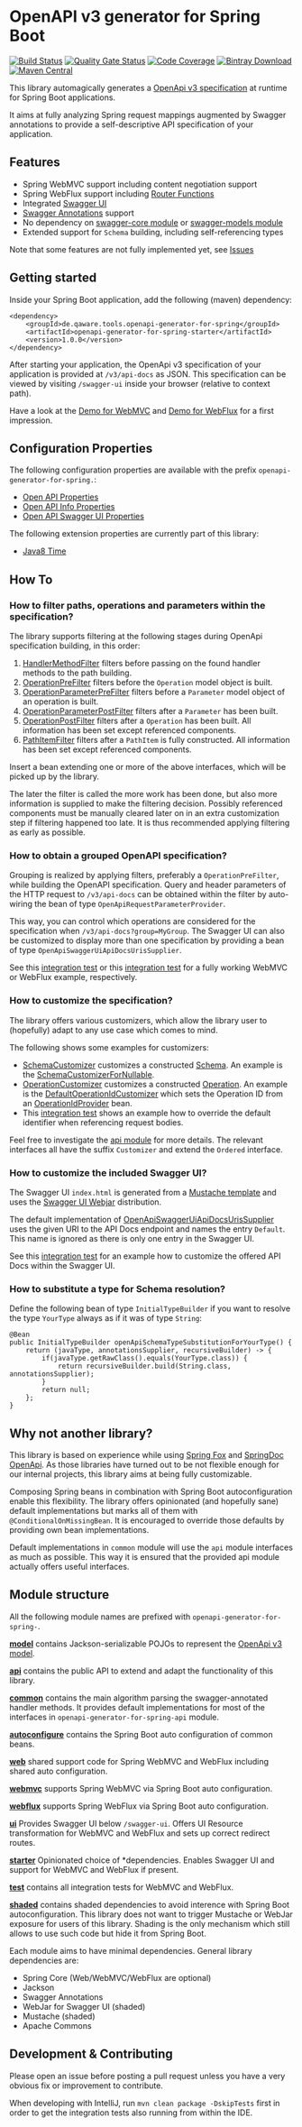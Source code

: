 # OpenAPI v3 generator for Spring Boot

[![Build Status](https://github.com/qaware/openapi-generator-for-spring/workflows/build/badge.svg?branch=master)](https://github.com/qaware/openapi-generator-for-spring/actions?query=workflow%3A%22build%22)
[![Quality Gate Status](https://sonarcloud.io/api/project_badges/measure?project=qaware_openapi-generator-for-spring&metric=alert_status)](https://sonarcloud.io/dashboard?id=qaware_openapi-generator-for-spring)
[![Code Coverage](https://sonarcloud.io/api/project_badges/measure?project=qaware_openapi-generator-for-spring&metric=coverage)](https://sonarcloud.io/dashboard?id=qaware_openapi-generator-for-spring)
[![Bintray Download](https://api.bintray.com/packages/qaware-oss/maven/openapi-generator-for-spring/images/download.svg) ](https://bintray.com/qaware-oss/maven/openapi-generator-for-spring/_latestVersion)
[![Maven Central](https://img.shields.io/maven-central/v/de.qaware.tools.openapi-generator-for-spring/openapi-generator-for-spring-starter)](https://mvnrepository.com/artifact/de.qaware.tools.openapi-generator-for-spring/openapi-generator-for-spring-starter)

This library automagically generates a [OpenApi v3 specification](https://github.com/OAI/OpenAPI-Specification) at
runtime for Spring Boot applications.

It aims at fully analyzing Spring request mappings augmented by Swagger annotations to provide a self-descriptive API specification of your application.

## Features

* Spring WebMVC support including content negotiation support
* Spring WebFlux support including [Router Functions](https://docs.spring.io/spring-framework/docs/current/reference/html/web-reactive.html#webflux-fn)
* Integrated [Swagger UI](https://github.com/swagger-api/swagger-ui)
* [Swagger Annotations](https://github.com/swagger-api/swagger-core/tree/master/modules/swagger-annotations) support
* No dependency on 
[swagger-core module](https://github.com/swagger-api/swagger-core/tree/master/modules/swagger-core) 
or 
[swagger-models module](https://github.com/swagger-api/swagger-core/tree/master/modules/swagger-models)
* Extended support for `Schema` building, including self-referencing types

Note that some features are not fully implemented yet, see [Issues](https://github.com/qaware/openapi-generator-for-spring/issues)

## Getting started

Inside your Spring Boot application, add the following (maven) dependency:
```
<dependency>
    <groupId>de.qaware.tools.openapi-generator-for-spring</groupId>
    <artifactId>openapi-generator-for-spring-starter</artifactId>
    <version>1.0.0</version>
</dependency>
```

After starting your application, the OpenApi v3 specification of your application is provided at `/v3/api-docs` as JSON.
This specification can be viewed by visiting `/swagger-ui` inside your browser (relative to context path).

Have a look at the
[Demo for WebMVC](demo/openapi-generator-for-spring-demo-webmvc)
and
[Demo for WebFlux](demo/openapi-generator-for-spring-demo-webflux)
for a first impression.

## Configuration Properties

The following configuration properties are available with the prefix `openapi-generator-for-spring.`:

* [Open API Properties](openapi-generator-for-spring-common/src/main/java/de/qaware/openapigeneratorforspring/common/OpenApiConfigurationProperties.java)
* [Open API Info Properties](openapi-generator-for-spring-common/src/main/java/de/qaware/openapigeneratorforspring/common/info/OpenApiInfoConfigurationProperties.java)
* [Open API Swagger UI Properties](openapi-generator-for-spring-ui/src/main/java/de/qaware/openapigeneratorforspring/ui/OpenApiSwaggerUiConfigurationProperties.java)

The following extension properties are currently part of this library:
* [Java8 Time](openapi-generator-for-spring-common/src/main/java/de/qaware/openapigeneratorforspring/common/schema/resolver/type/extension/java8/Java8TimeTypeResolverConfigurationProperties.java)

## How To

### How to filter paths, operations and parameters within the specification?

The library supports filtering at the following stages during OpenApi specification building, in this order:

1. [HandlerMethodFilter](openapi-generator-for-spring-api/src/main/java/de/qaware/openapigeneratorforspring/common/filter/handlermethod/HandlerMethodFilter.java)
filters before passing on the found handler methods to the path building.
1. [OperationPreFilter](openapi-generator-for-spring-api/src/main/java/de/qaware/openapigeneratorforspring/common/filter/operation/OperationPreFilter.java)
filters before the `Operation` model object is built.
1. [OperationParameterPreFilter](openapi-generator-for-spring-api/src/main/java/de/qaware/openapigeneratorforspring/common/filter/operation/parameter/OperationParameterPreFilter.java)
filters before a `Parameter` model object of an operation is built.
1. [OperationParameterPostFilter](openapi-generator-for-spring-api/src/main/java/de/qaware/openapigeneratorforspring/common/filter/operation/parameter/OperationParameterPostFilter.java)
filters after a `Parameter` has been built.
1. [OperationPostFilter](openapi-generator-for-spring-api/src/main/java/de/qaware/openapigeneratorforspring/common/filter/operation/OperationPostFilter.java)
filters after a `Operation` has been built. All information has been set except referenced components.
1. [PathItemFilter](openapi-generator-for-spring-api/src/main/java/de/qaware/openapigeneratorforspring/common/filter/pathitem/PathItemFilter.java)
filters after a `PathItem` is fully constructed. All information has been set except referenced components.

Insert a bean extending one or more of the above interfaces, which will be picked up by the library.

The later the filter is called the more work has been done, but also more information is supplied to make the filtering decision. 
Possibly referenced components must be manually cleared later on in an extra customization step if filtering happened too late. 
It is thus recommended applying filtering as early as possible.

### How to obtain a grouped OpenAPI specification?

Grouping is realized by applying filters, preferably a `OperationPreFilter`, while building the OpenAPI specification. 
Query and header parameters of the HTTP request to `/v3/api-docs` can be obtained within the filter by auto-wiring the bean of type `OpenApiRequestParameterProvider`. 

This way, you can control which operations are considered for the specification when `/v3/api-docs?group=MyGroup`. 
The Swagger UI can also be customized to display more than one specification by providing a bean of type 
`OpenApiSwaggerUiApiDocsUrisSupplier`.

See this 
[integration test](openapi-generator-for-spring-test/src/test/java/de/qaware/openapigeneratorforspring/test/app10/App10Test.java) 
or this 
[integration test](openapi-generator-for-spring-test/src/test/java/de/qaware/openapigeneratorforspring/test/app18/App18Test.java)
for a fully working WebMVC or WebFlux example, respectively.

### How to customize the specification?

The library offers various customizers, which allow the library user to (hopefully) adapt to any use case which comes to mind.

The following shows some examples for customizers:

* [SchemaCustomizer](openapi-generator-for-spring-api/src/main/java/de/qaware/openapigeneratorforspring/common/schema/customizer/SchemaCustomizer.java)
customizes a constructed 
[Schema](openapi-generator-for-spring-model/src/main/java/de/qaware/openapigeneratorforspring/model/media/Schema.java).
An example is the
[SchemaCustomizerForNullable](openapi-generator-for-spring-common/src/main/java/de/qaware/openapigeneratorforspring/common/schema/customizer/SchemaCustomizerForNullable.java).
* [OperationCustomizer](openapi-generator-for-spring-api/src/main/java/de/qaware/openapigeneratorforspring/common/operation/customizer/OperationCustomizer.java)
customizes a constructed
[Operation](openapi-generator-for-spring-model/src/main/java/de/qaware/openapigeneratorforspring/model/operation/Operation.java).
An example is the [DefaultOperationIdCustomizer](openapi-generator-for-spring-common/src/main/java/de/qaware/openapigeneratorforspring/common/operation/customizer/DefaultOperationIdCustomizer.java)
which sets the Operation ID from an 
[OperationIdProvider]() bean.
* This 
[integration test](openapi-generator-for-spring-test/src/test/java/de/qaware/openapigeneratorforspring/test/app9/App9Configuration.java)
shows an example how to override the default identifier when referencing request bodies.

Feel free to investigate the 
[api module](openapi-generator-for-spring-api/src/main/java/de/qaware/openapigeneratorforspring/common)
for more details. 
The relevant interfaces all have the suffix `Customizer` and extend the `Ordered` interface. 

### How to customize the included Swagger UI?

The Swagger UI `index.html` is generated from a 
[Mustache template](openapi-generator-for-spring-ui/src/main/resources/swagger-ui/index.html.mustache) 
and uses the 
[Swagger UI Webjar](https://github.com/webjars/swagger-ui) 
distribution.

The default implementation of
[OpenApiSwaggerUiApiDocsUrisSupplier](openapi-generator-for-spring-ui/src/main/java/de/qaware/openapigeneratorforspring/ui/OpenApiSwaggerUiApiDocsUrisSupplier.java)
uses the given URI to the API Docs endpoint and names the entry `Default`. 
This name is ignored as there is only one entry in the Swagger UI.

See this 
[integration test](openapi-generator-for-spring-test/src/test/java/de/qaware/openapigeneratorforspring/test/app10/App10Configuration.java)
for an example how to customize the offered API Docs within the Swagger UI.

### How to substitute a type for Schema resolution?

Define the following bean of type `InitialTypeBuilder` if you want
to resolve the type `YourType` always as if it was of type `String`:
```
@Bean
public InitialTypeBuilder openApiSchemaTypeSubstitutionForYourType() {
    return (javaType, annotationsSupplier, recursiveBuilder) -> {
        if(javaType.getRawClass().equals(YourType.class)) {
            return recursiveBuilder.build(String.class, annotationsSupplier);
        }
        return null;
    };
}
```

## Why not another library?

This library is based on experience while using [Spring Fox](https://github.com/springfox/springfox)
and [SpringDoc OpenApi](https://github.com/springdoc/springdoc-openapi). As those libraries have turned out to be not
flexible enough for our internal projects, this library aims at being fully customizable.

Composing Spring beans in combination with Spring Boot autoconfiguration enable this flexibility. The library offers
opinionated (and hopefully sane) default implementations but marks all of them with `@ConditionalOnMissingBean`. It is
encouraged to override those defaults by providing own bean implementations.

Default implementations in `common` module will use the `api`
module interfaces as much as possible. This way it is ensured that the provided api module actually offers useful
interfaces.

## Module structure

All the following module names are prefixed with `openapi-generator-for-spring-`.

**[model](openapi-generator-for-spring-model)** contains
Jackson-serializable POJOs to represent the [OpenApi v3
model](https://github.com/OAI/OpenAPI-Specification/blob/3.0.1/versions/3.0.1.md).

**[api](openapi-generator-for-spring-api)** contains the public
API to extend and adapt the functionality of this library.

**[common](openapi-generator-for-spring-common)** contains the main algorithm parsing the swagger-annotated handler methods.
 It provides default implementations for most of the interfaces in `openapi-generator-for-spring-api` module.

**[autoconfigure](openapi-generator-for-spring-autoconfigure)** contains the Spring Boot 
auto configuration of common beans.

**[web](openapi-generator-for-spring-web)** shared support code for Spring WebMVC and WebFlux
 including shared auto configuration.

**[webmvc](openapi-generator-for-spring-webmvc)** supports Spring WebMVC via Spring Boot auto configuration.

**[webflux](openapi-generator-for-spring-webflux)** supports Spring WebFlux via Spring Boot auto configuration.

**[ui](openapi-generator-for-spring-ui)** Provides Swagger UI below `/swagger-ui`. 
Offers UI Resource transformation for WebMVC and WebFlux and sets up correct redirect routes.  

**[starter](openapi-generator-for-spring-starter)** Opinionated choice of
*dependencies. Enables Swagger UI and support for WebMVC and WebFlux if present.

**[test](openapi-generator-for-spring-test)** contains all integration tests for WebMVC and WebFlux.

**[shaded](openapi-generator-for-spring-shaded)** contains shaded
dependencies to avoid interence with Spring Boot autoconfiguration.
This library does not want to trigger Mustache or WebJar exposure
for users of this library. Shading is the only mechanism which still allows to use such code but hide it from Spring
Boot.

Each module aims to have minimal dependencies. General library dependencies are:

* Spring Core (Web/WebMVC/WebFlux are optional)
* Jackson
* Swagger Annotations
* WebJar for Swagger UI (shaded)
* Mustache (shaded)
* Apache Commons

## Development & Contributing

Please open an issue before posting a pull request unless you have a very obvious fix or improvement to contribute.

When developing with IntelliJ, run `mvn clean package -DskipTests` first in order to get the integration tests also
running from within the IDE.
